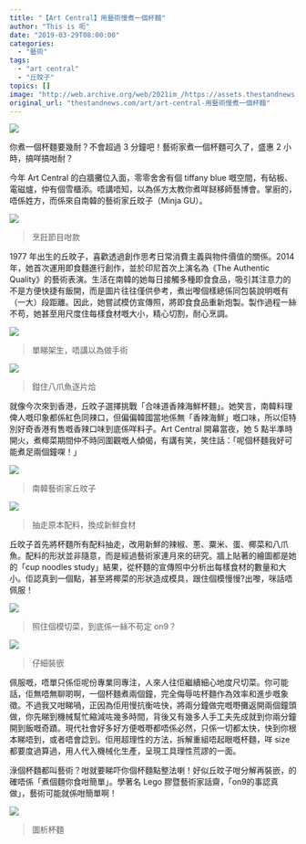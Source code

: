 ```yaml
---
title: "【Art Central】用藝術慢煮一個杯麵"
author: "This is 呃"
date: "2019-03-29T08:00:00"
categories:
  - "藝術"
tags:
  - "art central"
  - "丘旼子"
topics: []
image: "http://web.archive.org/web/2021im_/https://assets.thestandnews.com/media/photos/cup-01_4C0c8.png"
original_url: "thestandnews.com/art/art-central-用藝術慢煮一個杯麵"
---
```

![](http://web.archive.org/web/2021im_/https://assets.thestandnews.com/media/photos/cup-01_4C0c8.png)

你煮一個杯麵要幾耐？不會超過 3 分鐘吧！藝術家煮一個杯麵可久了，盛惠 2 小時，搞咩搞咁耐？

今年 Art Central 的白牆攤位入面，零零舍舍有個 tiffany blue 嘅空間，有砧板、電磁爐，仲有個雪櫃添。唔講唔知，以為係方太教你煮咩餸移師藝博會。掌廚的，唔係姓方，而係來自南韓的藝術家丘旼子（Minja GU）。

![](http://web.archive.org/web/2021im_/https://assets.thestandnews.com/media/photos/artist2_753ms.jpg)
> 烹飪節目咁款

1977 年出生的丘旼子，喜歡透過創作思考日常消費主義與物件價值的關係。2014 年，她首次運用即食麵進行創作，並於印尼首次上演名為《The Authentic Quality》的藝術表演。生活在南韓的她每日接觸多種即食食品，吸引其注意力的不是方便快捷有飯開，而是圖片往往僅供參考，煮出嚟個樣總係同包裝說明嘅有（一大）段距離。因此，她嘗試模仿宣傳照，將即食食品重新炮製。製作過程一絲不苟，她甚至用尺度住每樣食材嘅大小，精心切割，耐心烹調。

![](http://web.archive.org/web/2021im_/https://assets.thestandnews.com/media/photos/tools_b21xZ.jpg)
> 單睇架生，唔講以為做手術

![](http://web.archive.org/web/2021im_/https://assets.thestandnews.com/media/photos/cook_LPjbz.jpg)
> 鉗住八爪魚逐片烚

就像今次來到香港，丘旼子選擇挑戰「合味道香辣海鮮杯麵」。她笑言，南韓料理俾人嘅印象都係紅色同辣口，但偏偏韓國當地係無「香辣海鮮」嘅口味，所以佢特別好奇香港有售嘅香辣口味到底係咩料子。Art Central 開幕當夜，她 5 點半準時開火，煮椰菜期間仲不時同圍觀嘅人傾偈，有講有笑，笑住話：「呢個杯麵我好可能煮足兩個鐘㗎！」

![](http://web.archive.org/web/2021im_/https://assets.thestandnews.com/media/photos/artist_sFoh0.jpg)
> 南韓藝術家丘旼子

![](http://web.archive.org/web/2021im_/https://assets.thestandnews.com/media/photos/55914115_10156545180201656_1574995993848446976_n_39ASw.jpg)
> 抽走原本配料，換成新鮮食材

丘旼子首先將杯麵所有配料抽走，改用新鮮的辣椒、蔥、粟米、蛋、椰菜和八爪魚。配料的形狀並非隨意，而是經過藝術家連月來的研究。牆上貼著的繪圖都是她的「cup noodles study」結果，從杯麵的宣傳照中分析出每樣食材的數量和大小。佢認真到一個點，甚至將椰菜的形狀造成模具，跟住個模慢慢?出嚟，咪話唔佩服！

![](http://web.archive.org/web/2021im_/https://assets.thestandnews.com/media/photos/cut_sxvME.jpg)
> 照住個模切菜，到底係一絲不苟定 on9？

![](http://web.archive.org/web/2021im_/https://assets.thestandnews.com/media/photos/group_Wpmi2.jpg)
> 仔細裝嵌

佩服嘅，唔單只係佢呢份專業同專注，人來人往佢繼續細心地度尺切菜。你可能話，佢無唔無聊啲啊，一個杯麵煮兩個鐘，完全侮辱咗杯麵作為效率和進步嘅象徵。不過我又咁睇喎，正因為佢用慢抗衡咗快，將兩分鐘做完嘅嘢攤返開兩個鐘頭做，你先睇到機械幫忙縮減咗幾多時間，背後又有幾多人手工夫先成就到你兩分鐘開到飯嘅奇蹟。現代社會好多好方便嘅嘢都唔係必然，只係一切都太快，快到你根本睇唔到，或者唔會諗到。佢用超理性的方法，拆解重組唔起眼嘅杯麵，咩 size 都要度過算過，用人代入機械化生產，呈現工具理性荒謬的一面。

淥個杯麵都叫藝術？咁就要睇吓你個杯麵點整法喇！好似丘旼子咁分解再裝嵌，的確唔係「煮個麵你食咁簡單」。學著名 Lego 膠暨藝術家話齋，「on9的事認真做」，藝術可能就係咁簡單啊！

![](http://web.archive.org/web/2021im_/https://assets.thestandnews.com/media/photos/drawing_4rkdl.jpg)
> 圖析杯麵
